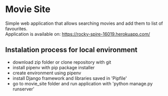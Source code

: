 # Movie Site
Simple web application that allows searching movies and add them to list of favourites.\
Application is available on: https://rocky-spire-16019.herokuapp.com/

## Instalation process for local environment
* download zip folder or clone repository with git
* install pipenv with pip package installer
* create environment using pipenv
* install Django framework and libraries saved in 'Pipfile'
* go to movie_site folder and run application with 'python manage.py runserver'
